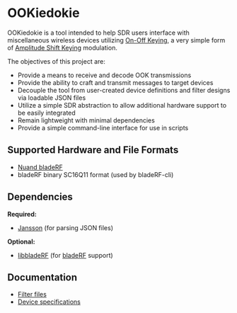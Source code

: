 # OOKiedokie #

OOKiedokie is a tool intended to help SDR users interface with miscellaneous 
wireless devices utilizing [On-Off Keying](https://en.wikipedia.org/wiki/On-off_keying),
a very simple form of [Amplitude Shift Keying](https://en.wikipedia.org/wiki/Amplitude-shift_keying)
modulation.

The objectives of this project are:

* Provide a means to receive and decode OOK transmissions
* Provide the ability to craft and transmit messages to target devices
* Decouple the tool from user-created device definitions and filter designs via loadable JSON files
* Utilize a simple SDR abstraction to allow additional hardware support to be easily integrated
* Remain lightweight with minimal dependencies
* Provide a simple command-line interface for use in scripts

## Supported Hardware and File Formats ##
 * [Nuand bladeRF](https://www.nuand.com)
 * bladeRF binary SC16Q11 format (used by bladeRF-cli)

## Dependencies ##

**Required:**

 * [Jansson](http://www.digip.org/jansson/) (for parsing JSON files)

**Optional:**

 * [libbladeRF](https://github.com/nuand/bladeRF) (for [bladeRF](https://www.nuand.com) support)
 
## Documentation ##

* [Filter files](filters/README.md)
* [Device specifications](devices/README.md)
